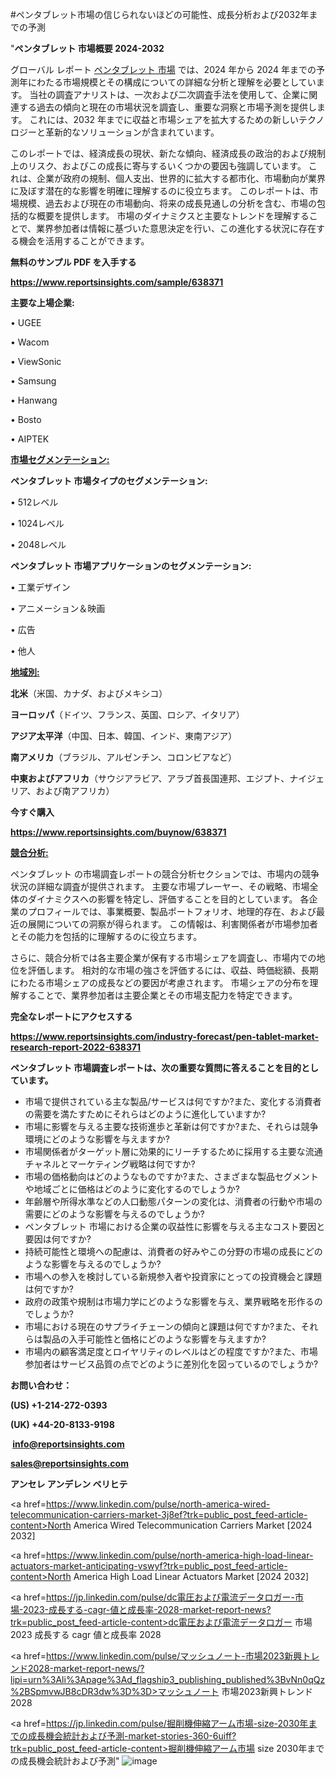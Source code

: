 #ペンタブレット市場の信じられないほどの可能性、成長分析および2032年までの予測

"<strong>ペンタブレット 市場概要 2024-2032</strong>

グローバル レポート <a href=https://www.reportsinsights.com/sample/638371>ペンタブレット 市場</a> では、2024 年から 2024 年までの予測年にわたる市場規模とその構成についての詳細な分析と理解を必要としています。 当社の調査アナリストは、一次および二次調査手法を使用して、企業に関連する過去の傾向と現在の市場状況を調査し、重要な洞察と市場予測を提供します。 これには、2032 年までに収益と市場シェアを拡大​​するための新しいテクノロジーと革新的なソリューションが含まれています。

このレポートでは、経済成長の現状、新たな傾向、経済成長の政治的および規制上のリスク、およびこの成長に寄与するいくつかの要因も強調しています。 これは、企業が政府の規制、個人支出、世界的に拡大する都市化、市場動向が業界に及ぼす潜在的な影響を明確に理解するのに役立ちます。 このレポートは、市場規模、過去および現在の市場動向、将来の成長見通しの分析を含む、市場の包括的な概要を提供します。 市場のダイナミクスと主要なトレンドを理解することで、業界参加者は情報に基づいた意思決定を行い、この進化する状況に存在する機会を活用することができます。

<strong><b>無料のサンプル PDF を入手する</b></strong>

<a href=https://www.reportsinsights.com/sample/638371><strong><u>https://www.reportsinsights.com/sample/638371</u></strong></a>

<strong>主要な上場企業:</strong>

• UGEE

• Wacom

• ViewSonic

• Samsung

• Hanwang

• Bosto

• AIPTEK

<strong><u>市場セグメンテーション</u></strong><strong><u>:</u></strong>

<strong>ペンタブレット 市場タイプのセグメンテーション:</strong>

• 512レベル

• 1024レベル

• 2048レベル

<strong>ペンタブレット 市場アプリケーションのセグメンテーション:</strong>

• 工業デザイン

• アニメーション＆映画

• 広告

• 他人

<strong><u>地域別</u></strong><strong><u>:</u></strong>

<strong>北米</strong>（米国、カナダ、およびメキシコ）

<strong>ヨーロッパ</strong>（ドイツ、フランス、英国、ロシア、イタリア）

<strong>アジア太平洋</strong>（中国、日本、韓国、インド、東南アジア）

<strong>南アメリカ</strong>（ブラジル、アルゼンチン、コロンビアなど）

<strong>中東およびアフリカ</strong>（サウジアラビア、アラブ首長国連邦、エジプト、ナイジェリア、および南アフリカ）

<strong>今すぐ購入</strong>

<a href=https://www.reportsinsights.com/buynow/638371><strong><u>https://www.reportsinsights.com/buynow/638371</u></strong></a>

<strong><u>競合分析:</u></strong>

ペンタブレット の市場調査レポートの競合分析セクションでは、市場内の競争状況の詳細な調査が提供されます。 主要な市場プレーヤー、その戦略、市場全体のダイナミクスへの影響を特定し、評価することを目的としています。 各企業のプロフィールでは、事業概要、製品ポートフォリオ、地理的存在、および最近の展開についての洞察が得られます。 この情報は、利害関係者が市場参加者とその能力を包括的に理解するのに役立ちます。

さらに、競合分析では各主要企業が保有する市場シェアを調査し、市場内での地位を評価します。 相対的な市場の強さを評価するには、収益、時価総額、長期にわたる市場シェアの成長などの要因が考慮されます。 市場シェアの分布を理解することで、業界参加者は主要企業とその市場支配力を特定できます。

<strong>完全なレポートにアクセスする</strong>

<a href=https://www.reportsinsights.com/industry-forecast/pen-tablet-market-research-report-2022-638371><strong><u><b>https://www.reportsinsights.com/industry-forecast/pen-tablet-market-research-report-2022-638371</b></u></strong></a>

<strong><b>ペンタブレット 市場調査レポートは、次の重要な質問に答えることを目的としています。</b></strong>
<ul>
  <li>市場で提供されている主な製品/サービスは何ですか?また、変化する消費者の需要を満たすためにそれらはどのように進化していますか?</li>
  <li>市場に影響を与える主要な技術進歩と革新は何ですか?また、それらは競争環境にどのような影響を与えますか?</li>
  <li>市場関係者がターゲット層に効果的にリーチするために採用する主要な流通チャネルとマーケティング戦略は何ですか?</li>
  <li>市場の価格動向はどのようなものですか?また、さまざまな製品セグメントや地域ごとに価格はどのように変化するのでしょうか?</li>
  <li>年齢層や所得水準などの人口動態パターンの変化は、消費者の行動や市場の需要にどのような影響を与えるのでしょうか?</li>
  <li>ペンタブレット 市場における企業の収益性に影響を与える主なコスト要因と要因は何ですか?</li>
  <li>持続可能性と環境への配慮は、消費者の好みやこの分野の市場の成長にどのような影響を与えるのでしょうか?</li>
  <li>市場への参入を検討している新規参入者や投資家にとっての投資機会と課題は何ですか?</li>
  <li>政府の政策や規制は市場力学にどのような影響を与え、業界戦略を形作るのでしょうか?</li>
  <li>市場における現在のサプライチェーンの傾向と課題は何ですか?また、それらは製品の入手可能性と価格にどのような影響を与えますか?</li>
  <li>市場内の顧客満足度とロイヤリティのレベルはどの程度ですか?また、市場参加者はサービス品質の点でどのように差別化を図っているのでしょうか?</li>
</ul>
<strong>お問い合わせ：</strong>

<strong>(US) +1-214-272-0393</strong>

<strong>(UK) +44-20-8133-9198</strong>

<strong> </strong><a href=info@reportsinsights.com><strong><u>info@reportsinsights.com</u></strong></a>

<a href=sales@reportsinsights.com><strong><u>sales@reportsinsights.com</u></strong></a>

<strong>アンセレ アンデレン ベリヒテ</strong>

<a href=https://www.linkedin.com/pulse/north-america-wired-telecommunication-carriers-market-3j8ef?trk=public_post_feed-article-content>North America Wired Telecommunication Carriers Market [2024 2032]</a>

<a href=https://www.linkedin.com/pulse/north-america-high-load-linear-actuators-market-anticipating-vswyf?trk=public_post_feed-article-content>North America High Load Linear Actuators Market [2024 2032]</a>

<a href=https://jp.linkedin.com/pulse/dc電圧および電流データロガー-市場-2023-成長する-cagr-値と成長率-2028-market-report-news?trk=public_post_feed-article-content>dc電圧および電流データロガー 市場 2023 成長する cagr 値と成長率 2028</a>

<a href=https://www.linkedin.com/pulse/マッシュノート-市場2023新興トレンド2028-market-report-news/?lipi=urn%3Ali%3Apage%3Ad_flagship3_publishing_published%3BvNn0qQz%2BSpmvwJB8cDR3dw%3D%3D>マッシュノート 市場2023新興トレンド2028</a>

<a href=https://jp.linkedin.com/pulse/掘削機伸縮アーム市場-size-2030年までの成長機会統計および予測-market-stories-360-6uiff?trk=public_post_feed-article-content>掘削機伸縮アーム市場 size 2030年までの成長機会統計および予測</a>"
![image](https://github.com/aanak123/RIMarketer1/assets/158471119/4b34dbb9-7cc5-45f0-ba05-001d6e555a6d)
